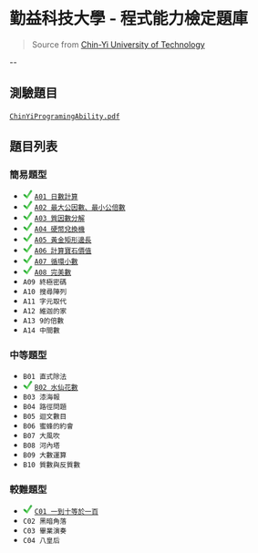 # 勤益科技大學 - 程式能力檢定題庫
> Source from [Chin-Yi University of Technology][csie]

--
## 測驗題目
[`ChinYiProgramingAbility.pdf`](ChinYiProgramingAbility.pdf)

## 題目列表

### 簡易題型
- ![ok][] [`A01 日數計算`](A/A01.java)
- ![ok][] [`A02 最大公因數、最小公倍數`](A/A02.java)
- ![ok][] [`A03 質因數分解`](A/A03.java)
- ![ok][] [`A04 硬幣兌換機`](A/A04.java)
- ![ok][] [`A05 黃金矩形邊長`](A/A05.java)
- ![ok][] [`A06 計算寶石價值`](A/A06.java)
- ![ok][] [`A07 循環小數`](A/A07.java)
- ![ok][] [`A08 完美數`](A/A08.java)
- `A09 終極密碼`
- `A10 搜尋陣列`
- `A11 字元取代`
- `A12 維迦的家`
- `A13 9的倍數`
- `A14 中間數`

### 中等題型
- `B01 直式除法`
- ![ok][] [`B02 水仙花數`](B/B02.java)
- `B03 漆海報`
- `B04 路徑問題`
- `B05 迴文數目`
- `B06 蜜蜂的約會`
- `B07 大風吹`
- `B08 河內塔`
- `B09 大數運算`
- `B10 質數與反質數`

### 較難題型
- ![ok][] [`C01 一到十等於一百`](C/C01.java)
- `C02 黑暗角落`
- `C03 畢業演奏`
- `C04 八皇后`


[csie]: <http://csie.ncut.edu.tw>
[ok]: <image/check.png>